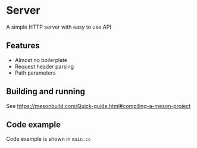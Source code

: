 # Server
A simple HTTP server with easy to use API

## Features
- Almost no boilerplate
- Request header parsing
- Path parameters

## Building and running
See https://mesonbuild.com/Quick-guide.html#compiling-a-meson-project

## Code example
Code example is shown in `main.cc`
